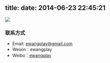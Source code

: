 title: 
date: 2014-06-23 22:45:21
---

![](http://ewangplay.github.io/images/wechat-public-account.jpg)

### 联系方式
* Email: ewangplay@gmail.com
* Weixin：ewangplay
* Weibo：[ewangplay](https://weibo.com/ewangplay)
